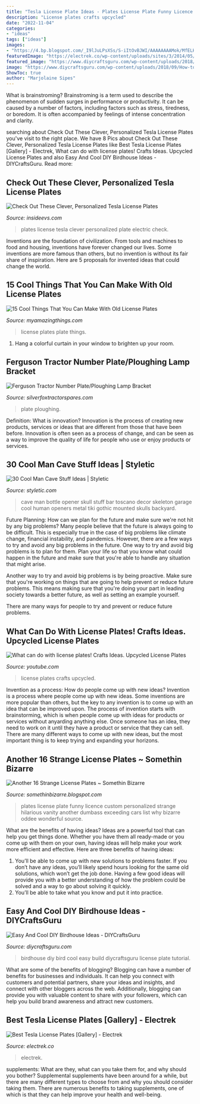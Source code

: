 ```yaml
---
title: "Tesla License Plate Ideas - Plates License Plate Funny Licence Custom Personalized Strange Hilarious Vanity Another Dumbass Exceeding Cars List Why Bizarre Oddee Wonderful Source"
description: "License plates crafts upcycled"
date: "2022-11-04"
categories:
- "ideas"
tags: ["ideas"]
images:
- "https://4.bp.blogspot.com/_I9lJuLPsXSs/S-iItOvBJWI/AAAAAAAAMok/MfELHXYYZR0/s400/Another+16+Strange+License+Plates+2.jpg"
featuredImage: "https://electrek.co/wp-content/uploads/sites/3/2014/05/gasnomo.jpg"
featured_image: "https://www.diycraftsguru.com/wp-content/uploads/2018/09/How-to-build-a-Birdhouse-4.jpg"
image: "https://www.diycraftsguru.com/wp-content/uploads/2018/09/How-to-build-a-Birdhouse-4.jpg"
ShowToc: true
author: "Marjolaine Sipes"
---
```



What is brainstroming?
Brainstroming is a term used to describe the phenomenon of sudden surges in performance or productivity. It can be caused by a number of factors, including factors such as stress, tiredness, or boredom. It is often accompanied by feelings of intense concentration and clarity.

	

		
searching about Check Out These Clever, Personalized Tesla License Plates you've visit to the right place. We have 8 Pics about Check Out These Clever, Personalized Tesla License Plates like Best Tesla License Plates [Gallery] - Electrek, What can do with license plates! Crafts Ideas. Upcycled License Plates and also Easy And Cool DIY Birdhouse Ideas - DIYCraftsGuru. Read more:
		
    
## Check Out These Clever, Personalized Tesla License Plates

<img loading=lazy src="https://cdn.shopify.com/s/files/1/0196/5170/files/a55eaa46-a95a-43dc-9fab-2c10e73c814e_grande.JPG?v=1530958126" onerror="this.onerror=null;this.src='https://tse4.mm.bing.net/th?id=OIP.RGuHEbhs4awezCWKUZc2EwHaFj&amp;pid=15.1';" alt="Check Out These Clever, Personalized Tesla License Plates">

_Source: insideevs.com_

>plates license tesla clever personalized plate electric check. 

	

Inventions are the foundation of civilization. From tools and machines to food and housing, inventions have forever changed our lives. Some inventions are more famous than others, but no invention is without its fair share of inspiration. Here are 5 proposals for invented ideas that could change the world.

    
## 15 Cool Things That You Can Make With Old License Plates

<img loading=lazy src="http://myamazingthings.com/wp-content/uploads/2017/05/license-plate-diy.jpg" onerror="this.onerror=null;this.src='https://tse1.mm.bing.net/th?id=OIP.yEcmWmk8y7FLFyQ--u9HHgHaD3&amp;pid=15.1';" alt="15 Cool Things That You Can Make With Old License Plates">

_Source: myamazingthings.com_

>license plates plate things. 

	

1. Hang a colorful curtain in your window to brighten up your room.

    
## Ferguson Tractor Number Plate/Ploughing Lamp Bracket

<img loading=lazy src="https://27.cdn.ekm.net/ekmps/shops/jws8408/images/ferguson-tractor-number-plate-ploughing-lamp-bracket-[4]-1390-p.jpg?v=1" onerror="this.onerror=null;this.src='https://tse3.mm.bing.net/th?id=OIP.7RsuU8bE8x6VyXEW6EQvPgHaFj&amp;pid=15.1';" alt="Ferguson Tractor Number Plate/Ploughing Lamp Bracket">

_Source: silverfoxtractorspares.com_

>plate ploughing. 

	

Definition: What is innovation?
Innovation is the process of creating new products, services or ideas that are different from those that have been before. Innovation is often seen as a process of change, and can be seen as a way to improve the quality of life for people who use or enjoy products or services.

    
## 30 Cool Man Cave Stuff Ideas | Styletic

<img loading=lazy src="https://styletic.com/wp-content/uploads/2015/06/man-cave-stuff/21-man-cave-stuff-ideas.jpg" onerror="this.onerror=null;this.src='https://tse2.mm.bing.net/th?id=OIP.52KOWNbctH4FkOxpLPbQvAHaLH&amp;pid=15.1';" alt="30 Cool Man Cave Stuff Ideas | Styletic">

_Source: styletic.com_

>cave man bottle opener skull stuff bar toscano decor skeleton garage cool human openers metal tiki gothic mounted skulls backyard. 

	

Future Planning: How can we plan for the future and make sure we're not hit by any big problems?
Many people believe that the future is always going to be difficult. This is especially true in the case of big problems like climate change, financial instability, and pandemics. However, there are a few ways to try and avoid any big problems in the future. 
One way to try and avoid big problems is to plan for them. Plan your life so that you know what could happen in the future and make sure that you're able to handle any situation that might arise. 

Another way to try and avoid big problems is by being proactive. Make sure that you're working on things that are going to help prevent or reduce future problems. This means making sure that you're doing your part in leading society towards a better future, as well as setting an example yourself. 

There are many ways for people to try and prevent or reduce future problems.

    
## What Can Do With License Plates! Crafts Ideas. Upcycled License Plates

<img loading=lazy src="https://i.ytimg.com/vi/rbsYN8qBZMo/maxresdefault.jpg" onerror="this.onerror=null;this.src='https://tse1.mm.bing.net/th?id=OIP.aZBpF6pWxR0sjhduR_5SPwHaEK&amp;pid=15.1';" alt="What can do with license plates! Crafts Ideas. Upcycled License Plates">

_Source: youtube.com_

>license plates crafts upcycled. 

	

Invention as a process: How do people come up with new ideas?
Invention is a process where people come up with new ideas. Some inventions are more popular than others, but the key to any invention is to come up with an idea that can be improved upon. The process of invention starts with brainstorming, which is when people come up with ideas for products or services without anyarding anything else. Once someone has an idea, they need to work on it until they have a product or service that they can sell. There are many different ways to come up with new ideas, but the most important thing is to keep trying and expanding your horizons.

    
## Another 16 Strange License Plates ~ Somethin Bizarre

<img loading=lazy src="https://4.bp.blogspot.com/_I9lJuLPsXSs/S-iItOvBJWI/AAAAAAAAMok/MfELHXYYZR0/s400/Another+16+Strange+License+Plates+2.jpg" onerror="this.onerror=null;this.src='https://tse3.mm.bing.net/th?id=OIP.2y5jKdWYl1vVt6wfzFzpIQHaGS&amp;pid=15.1';" alt="Another 16 Strange License Plates ~ Somethin Bizarre">

_Source: somethinbizarre.blogspot.com_

>plates license plate funny licence custom personalized strange hilarious vanity another dumbass exceeding cars list why bizarre oddee wonderful source. 

	

What are the benefits of having ideas?
Ideas are a powerful tool that can help you get things done. Whether you have them all ready-made or you come up with them on your own, having ideas will help make your work more efficient and effective. Here are three benefits of having ideas: 
1. You’ll be able to come up with new solutions to problems faster. If you don’t have any ideas, you’ll likely spend hours looking for the same old solutions, which won’t get the job done. Having a few good ideas will provide you with a better understanding of how the problem could be solved and a way to go about solving it quickly. 
2. You’ll be able to take what you know and put it into practice.

    
## Easy And Cool DIY Birdhouse Ideas - DIYCraftsGuru

<img loading=lazy src="https://www.diycraftsguru.com/wp-content/uploads/2018/09/How-to-build-a-Birdhouse-4.jpg" onerror="this.onerror=null;this.src='https://tse3.mm.bing.net/th?id=OIP.CgY7PyVaj8l8nho0Sxi3xAHaMW&amp;pid=15.1';" alt="Easy And Cool DIY Birdhouse Ideas - DIYCraftsGuru">

_Source: diycraftsguru.com_

>birdhouse diy bird cool easy build diycraftsguru license plate tutorial. 

	

What are some of the benefits of blogging?
Blogging can have a number of benefits for businesses and individuals. It can help you connect with customers and potential partners, share your ideas and insights, and connect with other bloggers across the web. Additionally, blogging can provide you with valuable content to share with your followers, which can help you build brand awareness and attract new customers.

    
## Best Tesla License Plates [Gallery] - Electrek

<img loading=lazy src="https://electrek.co/wp-content/uploads/sites/3/2014/05/gasnomo.jpg" onerror="this.onerror=null;this.src='https://tse4.mm.bing.net/th?id=OIP.8g5WvxSbJDskxhmAZCivlQHaDR&amp;pid=15.1';" alt="Best Tesla License Plates [Gallery] - Electrek">

_Source: electrek.co_

>electrek. 

	

supplements: What are they, what can you take them for, and why should you bother?
Supplemental supplements have been around for a while, but there are many different types to choose from and why you should consider taking them. There are numerous benefits to taking supplements, one of which is that they can help improve your health and well-being.

